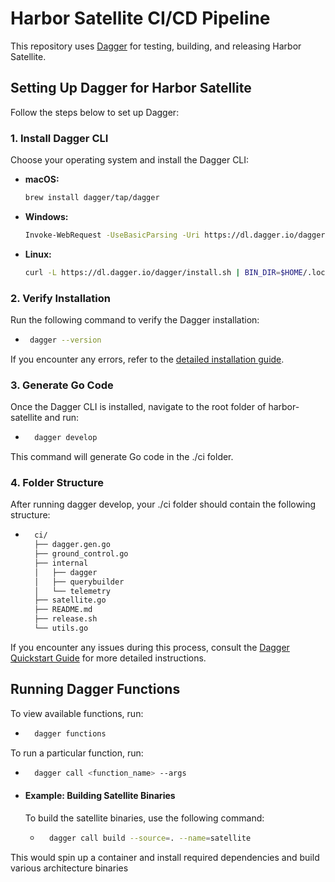 # Harbor Satellite CI/CD Pipeline

This repository uses [Dagger](https://docs.dagger.io/) for testing, building, and releasing Harbor Satellite.

## Setting Up Dagger for Harbor Satellite

Follow the steps below to set up Dagger:

### 1. Install Dagger CLI

Choose your operating system and install the Dagger CLI:

- **macOS:**
  ```sh
  brew install dagger/tap/dagger
- **Windows:**
    ```sh
    Invoke-WebRequest -UseBasicParsing -Uri https://dl.dagger.io/dagger/install.ps1 | Invoke-Expression; Install-Dagger
- **Linux:**
    ```sh
    curl -L https://dl.dagger.io/dagger/install.sh | BIN_DIR=$HOME/.local/bin sh

### 2. Verify Installation
Run the following command to verify the Dagger installation:
 - ```sh
    dagger --version
If you encounter any errors, refer to the [detailed installation guide](https://docs.dagger.io/install).

### 3. Generate Go Code
Once the Dagger CLI is installed, navigate to the root folder of harbor-satellite and run:

- ```sh
    dagger develop

This command will generate Go code in the ./ci folder.

### 4. Folder Structure
After running dagger develop, your ./ci folder should contain the following structure:
- ```sh
    ci/
    ├── dagger.gen.go
    ├── ground_control.go
    ├── internal
    │   ├── dagger
    │   ├── querybuilder
    │   └── telemetry
    ├── satellite.go
    ├── README.md
    ├── release.sh
    └── utils.go
If you encounter any issues during this process, consult the [Dagger Quickstart Guide](https://docs.dagger.io/quickstart/daggerize) for more detailed instructions.

## Running Dagger Functions
To view available functions, run:
- ```sh
    dagger functions
To run a particular function, run:
- ```sh
    dagger call <function_name> --args
- #### Example: Building Satellite Binaries
    To build the satellite binaries, use the following command:
    - ```sh
        dagger call build --source=. --name=satellite
This would spin up a container and install required dependencies and build various architecture binaries
